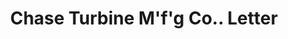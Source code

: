 ---
doi: 10.7916/D8KD38WJ
date_other: '1890'
date_other_textual: '1890'
form: correspondence
genre:
- Letters (correspondence)
name:
- Chase Turbine M'f'g Co.
object_in_context_url: https://biggert.cul.columbia.edu/items/view/ave_biggert_00497
subject_hierarchical_geographic:
- Orange, Massachusetts, United States
subject_name:
- Chase Turbine M'f'g Co.
title: Chase Turbine M'f'g Co.. Letter
sort_title: Chase Turbine M'f'g Co.. Letter
call_number: ave_biggert_00497
coordinates:
- 42.59027777777778,-72.31027777777777
pid: ave_biggert_00497
identifiers: ave_biggert_00497
permalink: /biggert/ave_biggert_00497/
layout: iiif-image-page
---
